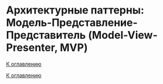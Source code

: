# Архитектурные паттерны: Модель-Представление-Представитель (Model-View-Presenter, MVP)

<!--

-->

[К оглавлению](../../README.md)



[К оглавлению](../../README.md)
